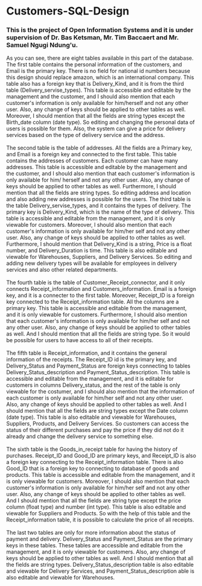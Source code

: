 # Customers-SQL-Design

### This is the project of Open Information Systems and it is under supervision of Dr. Bas Ketsman, Mr. Tim Baccaert and Mr. Samuel Ngugi Ndung'u.

As you can see, there are eight tables available in this part of the database. The first table contains the personal information of the customers, and Email is the primary key. There is no field for national id numbers because this design should replace amazon, which is an international company. This table also has a foreign key that is Delivery_Kind, and it is from the third table (Delivery_servise_types). This table is accessible and editable by the management and the customer, and I should also mention that each customer's information is only available for him/herself and not any other user. Also, any change of keys should be applied to other tables as well. Moreover, I should mention that all the fields are string types except the Birth_date column (date type). So editing and changing the personal data of users is possible for them. Also, the system can give a price for delivery services based on the type of delivery service and the address. <br><br>
The second table is the table of addresses. All the fields are a Primary key, and Email is a foreign key and connected to the first table. This table contains the addresses of customers. Each customer can have many addresses. This table is accessible and editable by the management and the customer, and I should also mention that each customer's information is only available for him/ herself and not any other user. Also, any change of keys should be applied to other tables as well. Furthermore, I should mention that all the fields are string types. So editing address and location and also adding new addresses is possible for the users.
The third table is the table Delivery_servise_types, and it contains the types of delivery. The primary key is Delivery_Kind, which is the name of the type of delivery. This table is accessible and editable from the management, and it is only viewable for customers. Moreover, I should also mention that each customer's information is only available for him/her self and not any other user. Also, any change of keys should be applied to other tables as well. Furthermore, I should mention that Delivery_Kind is a string, Price is a float number, and Delivery_Duration is time. This table is also editable and viewable for Warehouses, Suppliers, and Delivery Services. So editing and adding new delivery types will be available for employees in delivery services and also other related departments.<br><br>
The fourth table is the table of Customer_Receipt_connector, and it only connects Receipt_information and Customers_information. Email is a foreign key, and it is a connecter to the first table. Moreover, Receipt_ID is a foreign key connected to the Receipt_information table. All the columns are a primary key. This table is accessible and editable from the management, and it is only viewable for customers. Furthermore, I should also mention that each customer's information is only available for him/her self and not any other user. Also, any change of keys should be applied to other tables as well. And I should mention that all the fields are string type. So it would be possible for users to have access to all of their receipts.<br><br>
The fifth table is Receipt_information, and it contains the general information of the receipts. The Receipt_ID id is the primary key, and Delivery_Status and Payment_Status are foreign keys connecting to tables Delivery_Status_description and Payment_Status_description. This table is accessible and editable from the management, and it is editable for customers in columns Delivery_status, and the rest of the table is only viewable for the costumer, and I should also mention that the information of each customer is only available for him/her self and not any other user. Also, any change of keys should be applied to other tables as well. And I should mention that all the fields are string types except the Date column (date type). This table is also editable and viewable for Warehouses, Suppliers, Products, and Delivery Services. So customers can access the status of their different purchases and pay the price if they did not do it already and change the delivery service to something else.<br><br>
The sixth table is the Goods_in_receipt table for having the history of purchases. Receipt_ID and Good_ID are primary keys, and Receipt_ID is also a foreign key connecting to the Receipt_information table. There is also Good_ID that is a foreign key to connecting to database of goods and products. This table is accessible and editable from the management, and it is only viewable for customers. Moreover, I should also mention that each customer's information is only available for him/her self and not any other user. Also, any change of keys should be applied to other tables as well. And I should mention that all the fields are string type except the price column (float type) and number (int type). This table is also editable and viewable for Suppliers and Products. So with the help of this table and the Receipt_information table, it is possible to calculate the price of all receipts.<br><br>
The last two tables are only for more information about the status of payment and delivery. Delivery_Status and Payment_Status are the primary keys in these tables. These tables are accessible and editable from the management, and it is only viewable for customers. Also, any change of keys should be applied to other tables as well. And I should mention that all the fields are string types. Delivery_Status_description table is also editable and viewable for Delivery Services, and Payment_Status_description able is also editable and viewable for Warehouses.<br><br>
